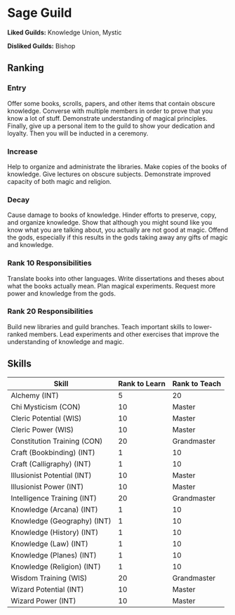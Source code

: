 # Sage Guild

**Liked Guilds:** Knowledge Union, Mystic

**Disliked Guilds:** Bishop

## Ranking

### Entry

Offer some books, scrolls, papers, and other items that contain obscure knowledge. Converse with multiple members in order to prove that you know a lot of stuff. Demonstrate understanding of magical principles. Finally, give up a personal item to the guild to show your dedication and loyalty. Then you will be inducted in a ceremony.

### Increase

Help to organize and administrate the libraries. Make copies of the books of knowledge. Give lectures on obscure subjects. Demonstrate improved capacity of both magic and religion.

### Decay

Cause damage to books of knowledge. Hinder efforts to preserve, copy, and organize knowledge. Show that although you might sound like you know what you are talking about, you actually are not good at magic. Offend the gods, especially if this results in the gods taking away any gifts of magic and knowledge.

### Rank 10 Responsibilities

Translate books into other languages. Write dissertations and theses about what the books actually mean. Plan magical experiments. Request more power and knowledge from the gods.

### Rank 20 Responsibilities

Build new libraries and guild branches. Teach important skills to lower-ranked members. Lead experiments and other exercises that improve the understanding of knowledge and magic.

## Skills

| Skill | Rank to Learn | Rank to Teach |
| ---   | ---           | ---           |
| Alchemy (INT) | 5 | 20
| Chi Mysticism (CON) | 10 | Master
| Cleric Potential (WIS) | 10 | Master
| Cleric Power (WIS) | 10 | Master
| Constitution Training (CON) | 20 | Grandmaster
| Craft (Bookbinding) (INT) | 1 | 10
| Craft (Calligraphy) (INT) | 1 | 10
| Illusionist Potential (INT) | 10 | Master
| Illusionist Power (INT) | 10 | Master
| Intelligence Training (INT) | 20 | Grandmaster
| Knowledge (Arcana) (INT) | 1 | 10
| Knowledge (Geography) (INT) | 1 | 10
| Knowledge (History) (INT) | 1 | 10
| Knowledge (Law) (INT) | 1 | 10
| Knowledge (Planes) (INT) | 1 | 10
| Knowledge (Religion) (INT) | 1 | 10
| Wisdom Training (WIS) | 20 | Grandmaster
| Wizard Potential (INT) | 10 | Master
| Wizard Power (INT) | 10 | Master

